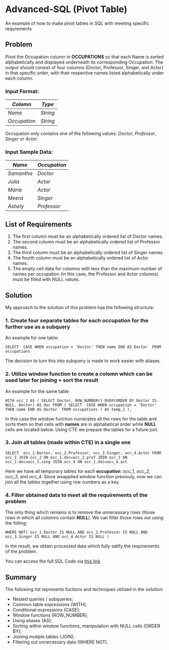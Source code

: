 # Advanced-SQL (Pivot Table)
An example of how to make pivot tables in SQL with meeting specific requrements

## Problem
Pivot the Occupation column in **OCCUPATIONS** so that each Name is sorted alphabetically and displayed underneath its corresponding Occupation. The output should consist of four columns (Doctor, Professor, Singer, and Actor) in that specific order, with their respective names listed alphabetically under each column.

### Input Format:
| *Colomn* | *Type* |
| ----------- | ----------- |
| *Name* | *String* |
| *Occupation* | *String* |

Occupation only contains one of the following values: *Doctor*, *Professor*, *Singer* or *Actor*.

### Input Sample Data:

| *Name* | *Occupation* |
| ----------- | ----------- |
| *Samantha* | *Doctor* |
| *Julia* | *Actor* |
| *Maria* | *Actor* |
| *Meera* | *Singer* |
| *Ashely* | *Professor* |

## List of Requirements
1. The first column must be an alphabetically ordered list of Doctor names.
2. The second column must be an alphabetically ordered list of Professor names.
3. The third column must be an alphabetically ordered list of Singer names.
4. The fourth column must be an alphabetically ordered list of Actor names.
5. The empty cell data for columns with less than the maximum number of names per occupation (in this case, the Professor and Actor columns) must be filled with NULL values.

## Solution
My approach to the solution of this problem has the following structure:
### 1. Create four separate tables for each **occupation** for the further use as a subquery
  An example for one table:
  
  `SELECT 
    CASE WHEN occupation = 'Doctor' THEN name END AS Doctor 
  FROM occupations`
  
  The decision to turn this into subquery is made to work easier with aliases.
### 2. Utilize window function to create a colomn which can be used later for joining + sort the result
 An example for the same table:
 
  `WITH occ_1 AS (
  SELECT
  Doctor,
  ROW_NUMBER() OVER(ORDER BY Doctor IS NULL, Doctor) AS doc
FROM (
  SELECT 
    CASE WHEN occupation = 'Doctor' THEN name END AS Doctor 
  FROM occupations
  ) AS temp_1
),`
  
  In this case the window function numerates all the rows for the table and sorts them so that cells with **names** are in alphabetical order while **NULL** cells are located below. Using CTE we prepare the tables for a future join.
### 3. Join all tables (made within CTE) in a single one

`SELECT 
    occ_1.Doctor,
    occ_2.Professor,
    occ_3.Singer,
    occ_4.Actor
FROM occ_1
JOIN occ_2 ON occ_1.doc=occ_2.prof
JOIN occ_3 ON occ_1.doc=occ_3.sing
JOIN occ_4 ON occ_1.doc=occ_4.act`

Here we have all temporary tables for each **occupation**: *occ_1*, *occ_2*, *occ_3*, and *occ_4*. Since weapplied window function previouly, now we can join all the tables together using row numbers as a key.
### 4. Filter obtained data to meet all the requirements of the problem
The only thing which remains is to remove the unnecessary rows (those rows in which all colomns contain **NULL**). We can filter those rows out using the folling:

`WHERE NOT(
    occ_1.Doctor IS NULL AND
    occ_2.Professor IS NULL AND
    occ_3.Singer IS NULL AND
    occ_4.Actor IS NULL
)`

In the result, we obtain processed data which fully satify the requirements of the problem.

You can access the full SQL Code via [this link](https://github.com/IvanDehtiarov/Advanced-SQL/blob/234a9c6063f5d8f9778da4e76db7a6b605ecfd9f/Code.sql)

## Summary
The following list represents fuctions and techniques utilized in the solution:
- Nested queries / subqueries;
- Common table expressions (WITH);
- Conditional expressions (CASE);
- Window functions (ROW_NUMBER);
- Using aliases (AS);
- Sorting within window functions, manipulation with NULL cells (ORDER BY);
- Joining mutiple tables (JOIN);
- Filtering out unnecessary data (WHERE NOT).
